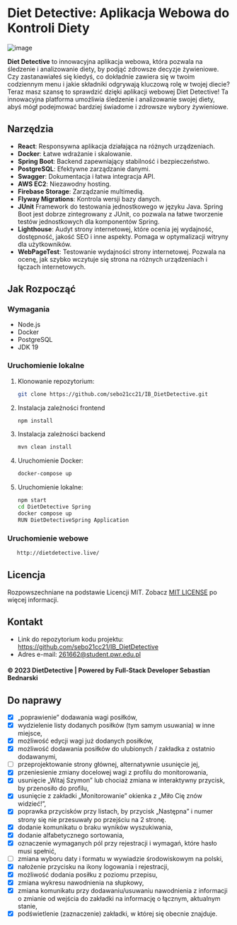 # Diet Detective: Aplikacja Webowa do Kontroli Diety

![image](https://github.com/sebo21cc21/IB_DietDetective/assets/91903375/e6033f6b-d8ae-4be7-997f-0dc8c2dee4d2)


**Diet Detective** to innowacyjna aplikacja webowa, która pozwala na śledzenie i analizowanie diety, by podjąć zdrowsze decyzje żywieniowe.
Czy zastanawiałeś się kiedyś, co dokładnie zawiera się w twoim codziennym menu i jakie składniki odgrywają kluczową rolę w twojej diecie? Teraz masz szansę to sprawdzić dzięki aplikacji webowej Diet Detective! Ta innowacyjna platforma umożliwia śledzenie i analizowanie swojej diety, abyś mógł podejmować bardziej świadome i zdrowsze wybory żywieniowe.

## Narzędzia

- **React**: Responsywna aplikacja działająca na różnych urządzeniach.
- **Docker**: Łatwe wdrażanie i skalowanie.
- **Spring Boot**: Backend zapewniający stabilność i bezpieczeństwo.
- **PostgreSQL**: Efektywne zarządzanie danymi.
- **Swagger**: Dokumentacja i łatwa integracja API.
- **AWS EC2**: Niezawodny hosting.
- **Firebase Storage**: Zarządzanie multimedią.
- **Flyway Migrations**: Kontrola wersji bazy danych.
- **JUnit** Framework do testowania jednostkowego w języku Java. Spring Boot jest dobrze zintegrowany z JUnit, co pozwala na łatwe tworzenie testów jednostkowych dla komponentów Spring.
- **Lighthouse**: Audyt strony internetowej, które ocenia jej wydajność, dostępność, jakość SEO i inne aspekty. Pomaga w optymalizacji witryny dla użytkowników.
- **WebPageTest**:  Testowanie wydajności strony internetowej. Pozwala na ocenę, jak szybko wczytuje się strona na różnych urządzeniach i łączach internetowych.

## Jak Rozpocząć

### Wymagania

- Node.js
- Docker
- PostgreSQL
- JDK 19

### Uruchomienie lokalne

1. Klonowanie repozytorium:
   ```bash
   git clone https://github.com/sebo21cc21/IB_DietDetective.git
2. Instalacja zależności frontend
   ```bash
   npm install
3. Instalacja zależności backend
   ```bash
   mvn clean install
5. Uruchomienie Docker:
   ```bash
   docker-compose up
6. Uruchomienie lokalne:
   ```bash
   npm start
   cd DietDetective Spring
   docker compose up
   RUN DietDetectiveSpring Application

### Uruchomienie webowe
```bash
   http://dietdetective.live/
```
## Licencja
Rozpowszechniane na podstawie Licencji MIT. Zobacz [MIT LICENSE](https://github.com/sebo21cc21/IB_DietDetective/blob/main/LICENSE) po więcej informacji.
## Kontakt
- Link do repozytorium kodu projektu: https://github.com/sebo21cc21/IB_DietDetective
- Adres e-mail: 261662@student.pwr.edu.pl
#### © 2023 DietDetective | Powered by Full-Stack Developer Sebastian Bednarski

## Do naprawy
- [x] „poprawienie” dodawania wagi posiłków,
- [x] wydzielenie listy dodanych posiłków (tym samym usuwania) w inne miejsce,
- [x] możliwość edycji wagi już dodanych posiłków,
- [x] możliwość dodawania posiłków do ulubionych / zakładka z ostatnio dodawanymi,
- [ ] przeprojektowanie strony głównej, alternatywnie usunięcie jej,
- [x] przeniesienie zmiany docelowej wagi z profilu do monitorowania,
- [x] usunięcie „Witaj Szymon” lub chociaż zmiana w interaktywny przycisk, by przenosiło do profilu,
- [x] usunięcie z zakładki „Monitorowanie”  okienka z „Miło Cię znów widzieć!”,
- [x] poprawka przycisków przy listach, by przycisk „Następna” i numer strony się nie przesuwały po przejściu na 2 stronę.
- [x] dodanie komunikatu o braku wyników wyszukiwania,
- [x] dodanie alfabetycznego sortowania,
- [x] oznaczenie wymaganych pól przy rejestracji i wymagań, które hasło musi spełnić,
- [ ] zmiana wyboru daty i formatu w wywiadzie środowiskowym na polski,
- [x] nałożenie przycisku na ikony logowania i rejestracji,
- [x] możliwość dodania posiłku z poziomu przepisu,
- [x] zmiana wykresu nawodnienia na słupkowy,
- [x] zmiana komunikatu przy dodawaniu/usuwaniu nawodnienia z informacji o zmianie od wejścia do zakładki na informację o łącznym, aktualnym stanie,
- [x] podświetlenie (zaznaczenie) zakładki, w której się obecnie znajduje. 